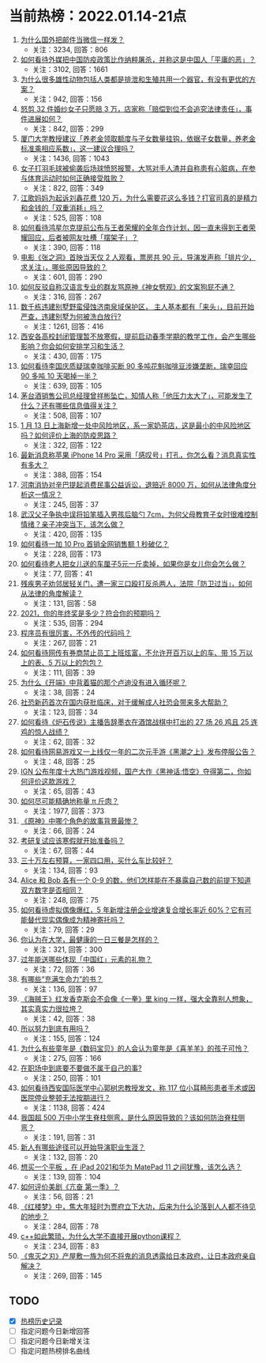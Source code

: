 # 当前热榜：2022.01.14-21点
1. [为什么国外把邮件当微信一样发？](https://www.zhihu.com/question/327715169)
    * 关注：3234, 回答：806
2. [如何看待外媒把中国防疫政策比作纳粹屠杀，并称这是中国人「平庸的恶」？](https://www.zhihu.com/question/511347153)
    * 关注：3102, 回答：1661
3. [为什么很多雄性动物包括人类都是排泄和生殖共用一个器官，有没有更优的方案？](https://www.zhihu.com/question/360529805)
    * 关注：942, 回答：156
4. [怒剪 32 件婚纱女子只愿赔 3 万，店家称「赔偿到位不会追究法律责任」，事件进展如何？](https://www.zhihu.com/question/511471368)
    * 关注：842, 回答：299
5. [厦门大学教授建议「养老金领取额度与子女数量挂钩，依据子女数量，养老金标准乘相应系数」，这一建议合理吗？](https://www.zhihu.com/question/511477898)
    * 关注：1436, 回答：1043
6. [女子打羽毛球被偷袭后场球愤怒报警，大骂对手人渣并自称患有心脏病，在参与体育运动时如何正确接受胜败？](https://www.zhihu.com/question/511218615)
    * 关注：822, 回答：349
7. [江歌妈妈为起诉刘鑫花费 120 万，为什么需要花这么多钱？打官司真的是精力和金钱的「双重消耗」吗？](https://www.zhihu.com/question/511124943)
    * 关注：525, 回答：108
8. [如何看待鸿星尔克提前公布与王者荣耀的全年合作计划，因一直未得到王者荣耀回应，后者被网友吐槽「摆架子」？](https://www.zhihu.com/question/511482965)
    * 关注：390, 回答：118
9. [电影《张之洞》首映当天仅 2 人观看，票房共 90 元，导演发声称「排片少，求关注」，哪些原因导致的？](https://www.zhihu.com/question/511303849)
    * 关注：601, 回答：290
10. [如何反驳自称汉语言专业的群友骂原神《神女劈观》的文案狗屁不通？](https://www.zhihu.com/question/511210618)
    * 关注：316, 回答：267
11. [数千栋违建别墅野蛮侵蚀济南泉域保护区， 主人基本都有「来头」，目前开始严查，违建别墅为何被洗白放行?](https://www.zhihu.com/question/511298458)
    * 关注：1261, 回答：416
12. [西安各高校封闭管理暂不放寒假，提前启动春季学期的教学工作，会产生哪些影响？你会如何安排学习和生活？](https://www.zhihu.com/question/511464716)
    * 关注：430, 回答：175
13. [如何看待李国庆质疑瑞幸咖啡买断 90 多吨花魁咖啡豆涉嫌垄断，瑞幸回应 90 多吨 10 天喝掉一半？](https://www.zhihu.com/question/511183361)
    * 关注：639, 回答：105
14. [茅台酒销售公司总经理曾祥彬坠亡，知情人称「他压力太大了」，可能发生了什么？还有哪些信息值得关注？](https://www.zhihu.com/question/511546093)
    * 关注：508, 回答：107
15. [1 月 13 日上海新增一处中风险地区，系一家奶茶店，这是最小的中风险地区吗？如何评价上海的防疫思路？](https://www.zhihu.com/question/511429249)
    * 关注：322, 回答：122
16. [最新消息称苹果 iPhone 14 Pro 采用「感叹号」打孔，你怎么看？消息真实性有多大？](https://www.zhihu.com/question/511307890)
    * 关注：388, 回答：154
17. [河南消协对辛巴提起消费民事公益诉讼，退赔近 8000 万，如何从法律角度分析这一情况？](https://www.zhihu.com/question/511515850)
    * 关注：245, 回答：37
18. [武汉父子争执中误将铅笔插入男孩后脑勺 7cm，为何父母教育子女时很难控制情绪？亲子冲突当下，该怎么做？](https://www.zhihu.com/question/511430261)
    * 关注：420, 回答：135
19. [如何看待一加 10 Pro 首销全网销售额 1 秒破亿？](https://www.zhihu.com/question/511389322)
    * 关注：228, 回答：173
20. [如何看待老人把女儿送的车厘子5元一斤卖掉，如果你是女儿你会怎么做？](https://www.zhihu.com/question/511284165)
    * 关注：77, 回答：41
21. [残疾男子劝邻居轻关门，遭一家三口殴打反杀两人，法院「防卫过当」，如何从法律的角度解读？](https://www.zhihu.com/question/511451839)
    * 关注：131, 回答：58
22. [2021，你的年终奖是多少？符合你的预期吗？](https://www.zhihu.com/question/511057078)
    * 关注：535, 回答：294
23. [程序员有很厉害，不外传的代码吗？](https://www.zhihu.com/question/511262443)
    * 关注：267, 回答：21
24. [如何看待网传有券商禁止员工上班炫富，不允许开百万以上的车、带 15 万以上的表、5 万以上的包包？](https://www.zhihu.com/question/511397985)
    * 关注：111, 回答：39
25. [为什么《开端》中背着猫的那个卢迪没有进入循环呢？](https://www.zhihu.com/question/511404812)
    * 关注：38, 回答：24
26. [社恐新药首次在国内获批临床，对于缓解成人社恐会带来多大帮助？](https://www.zhihu.com/question/510997942)
    * 关注：123, 回答：34
27. [如何看待《炉石传说》主播告辞墨衣在酒馆战棋中打出的 27 场 26 鸡且 25 连鸡的惊人战绩？](https://www.zhihu.com/question/511272037)
    * 关注：62, 回答：32
28. [如何看待网易游戏又一上线仅一年的二次元手游《黑潮之上》发布停服公告？](https://www.zhihu.com/question/511257901)
    * 关注：48, 回答：25
29. [IGN 公布年度十大热门游戏视频，国产大作《黑神话:悟空》夺得第二，你如何评价这款游戏？](https://www.zhihu.com/question/509872747)
    * 关注：65, 回答：43
30. [如何尽可能精确地称量 π 斤肉？](https://www.zhihu.com/question/62032323)
    * 关注：1977, 回答：373
31. [《原神》中哪个角色的故事背景最惨？](https://www.zhihu.com/question/448907904)
    * 关注：66, 回答：24
32. [考研复试应该寒假就开始准备吗？](https://www.zhihu.com/question/510701349)
    * 关注：67, 回答：44
33. [三十万左右预算，一家四口用，买什么车比较好？](https://www.zhihu.com/question/471998913)
    * 关注：134, 回答：93
34. [Alice 和 Bob 各有一个 0-9 的数，他们怎样能在不暴露自己数的前提下知道双方数字是否相同？](https://www.zhihu.com/question/468712310)
    * 关注：248, 回答：75
35. [如何看待虚拟偶像爆红，5 年新增注册企业增速复合增长率近 60%？它有可能替代现实偶像成为精神寄托吗？](https://www.zhihu.com/question/511348839)
    * 关注：79, 回答：29
36. [你认为在大学，最健康的一日三餐是怎样的？](https://www.zhihu.com/question/505284892)
    * 关注：321, 回答：300
37. [过年能送哪些体现「中国红」元素的礼物？](https://www.zhihu.com/question/510772977)
    * 关注：72, 回答：36
38. [有哪些“充满生命力”的书？](https://www.zhihu.com/question/272185574)
    * 关注：136, 回答：97
39. [《海贼王》红发香克斯会不会像《一拳》里 king 一样，强大全靠别人想象，其实真实力很拉垮？](https://www.zhihu.com/question/509188641)
    * 关注：42, 回答：38
40. [所以努力到底有用吗？](https://www.zhihu.com/question/509882766)
    * 关注：155, 回答：124
41. [为什么有些童年是《数码宝贝》的人会认为童年是《喜羊羊》的孩子可怜？](https://www.zhihu.com/question/509954331)
    * 关注：275, 回答：166
42. [在职场中到底要不要做不属于自己的事?](https://www.zhihu.com/question/497782321)
    * 关注：250, 回答：101
43. [如何看待西安国际医学中心郭树忠教授发文，称 117 位小耳畸形患者手术或因医院停业整顿无法按期进行？](https://www.zhihu.com/question/511430580)
    * 关注：1138, 回答：424
44. [我国超 500 万中小学生脊柱侧弯，是什么原因导致的？该如何防治脊柱侧弯？](https://www.zhihu.com/question/511298554)
    * 关注：191, 回答：31
45. [新人有哪些途径可以开始导演职业生涯？](https://www.zhihu.com/question/320885390)
    * 关注：132, 回答：20
46. [想买一个平板 ，在 iPad 2021和华为 MatePad 11 之间犹豫，该怎么选？](https://www.zhihu.com/question/510161079)
    * 关注：139, 回答：104
47. [如何评价美剧《亢奋 第一季》？](https://www.zhihu.com/question/331992133)
    * 关注：56, 回答：21
48. [《红楼梦》中，焦大年轻时为贾府立下大功，后来为什么沦落到人人都不待见的地步？](https://www.zhihu.com/question/501000664)
    * 关注：284, 回答：78
49. [c++如此繁琐，为什么大学不直接开展python课程？](https://www.zhihu.com/question/511103659)
    * 关注：234, 回答：83
50. [《鬼灭之刃》产屋敷一族为何不将鬼的消息透露给日本政府，让日本政府亲自解决？](https://www.zhihu.com/question/461675058)
    * 关注：269, 回答：145
## TODO
* [x] [热榜历史记录](hot_history/AllHot.md)
* [ ] 指定问题今日新增回答
* [ ] 指定问题今日新增关注
* [ ] 指定问题热榜排名曲线
